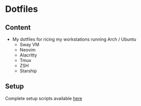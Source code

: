 # Dotfiles

## Content

- My dotfiles for ricing my workstations running Arch / Ubuntu
  - Sway VM
  - Neovim
  - Alacritty
  - Tmux
  - ZSH
  - Starship

## Setup

Complete setup scripts available [here](https://github.com/H-ADJI/cyborg)
